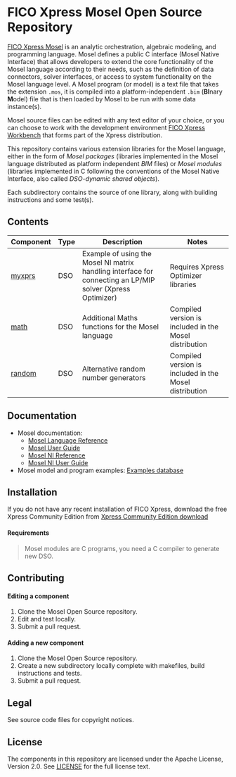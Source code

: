 # FICO Xpress Mosel Open Source Repository

[FICO Xpress Mosel](https://community.fico.com/docs/DOC-3787) is an analytic orchestration, algebraic modeling, and programming language. 
Mosel defines a public C interface (Mosel Native Interface) that allows developers to extend the core functionality of the Mosel language according to their needs, such as the definition of data connectors, solver interfaces, or access to system functionality on the Mosel language level.
A Mosel program (or model) is a text file that takes the extension `.mos`, it is compiled into a platform-independent `.bim` (**BI**nary **M**odel) file that is then loaded by Mosel to be run with some data instance(s). 

Mosel source files can be edited with any text editor of your choice, or you can choose to work with the development environment [FICO Xpress Workbench](https://community.fico.com/docs/DOC-3771) that forms part of the Xpress distribution.  

This repository contains various extension libraries for the Mosel language, either in the form of *Mosel packages* (libraries implemented in the Mosel language distributed as platform independent *BIM* files) or *Mosel modules* (libraries implemented in C following the conventions of the Mosel Native Interface, also called *DSO-dynamic shared objects*). 

Each subdirectory contains the source of one library, along with building instructions and some test(s).

## Contents

Component | Type | Description | Notes
----------|------|-------------|----------------------
[myxprs](modules/myxprs/README.md) | DSO | Example of using the Mosel NI matrix handling interface for connecting an LP/MIP solver (Xpress Optimizer) | Requires Xpress Optimizer libraries
[math](modules/math/README.md) | DSO | Additional Maths functions for the Mosel language | Compiled version is included in the Mosel distribution
[random](modules/random/README.md) | DSO | Alternative random number generators | Compiled version is included in the Mosel distribution

## Documentation
* Mosel documentation: 
  * [Mosel Language Reference](http://www.fico.com/fico-xpress-optimization/docs/latest/mosel/mosel_lang/dhtml/index.html)
  * [Mosel User Guide](http://www.fico.com/fico-xpress-optimization/docs/latest/mosel/UG/dhtml/index.html)
  * [Mosel NI Reference](http://www.fico.com/fico-xpress-optimization/docs/latest/mosel/mosel_NI/dhtml/index.html)
  * [Mosel NI User Guide](http://www.fico.com/fico-xpress-optimization/docs/latest/mosel/mosel_niug/dhtml/index.html)
* Mosel model and program examples: [Examples database](http://examples.xpress.fico.com/example.pl#mosel)

## Installation
If you do not have any recent installation of FICO Xpress, download the free Xpress Community Edition from [Xpress Community Edition download](http://subscribe.fico.com/xpress-optimization-community-license)  

#### Requirements
> Mosel modules are C programs, you need a C compiler to generate new DSO. 

## Contributing
 
#### Editing a component
1. Clone the Mosel Open Source repository.
2. Edit and test locally.
3. Submit a pull request.
#### Adding a new component
1. Clone the Mosel Open Source repository.
2. Create a new subdirectory locally complete with makefiles, build instructions and tests.
3. Submit a pull request.

## Legal

See source code files for copyright notices.

## License

The components in this repository are licensed under the Apache License, Version 2.0. See [LICENSE](LICENSE) for the full license text.



